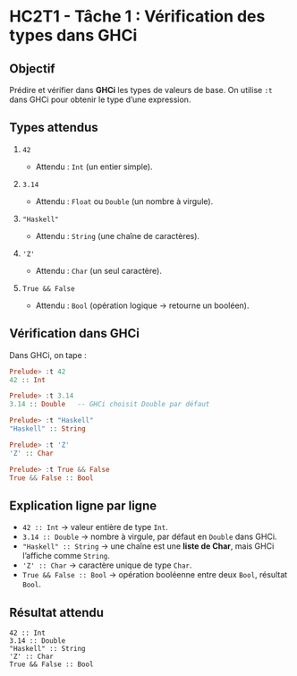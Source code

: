 

# HC2T1 - Tâche 1 : Vérification des types dans GHCi

## Objectif

Prédire et vérifier dans **GHCi** les types de valeurs de base.
On utilise `:t` dans GHCi pour obtenir le type d’une expression.

## Types attendus

1. `42`

   * Attendu : `Int` (un entier simple).

2. `3.14`

   * Attendu : `Float` ou `Double` (un nombre à virgule).

3. `"Haskell"`

   * Attendu : `String` (une chaîne de caractères).

4. `'Z'`

   * Attendu : `Char` (un seul caractère).

5. `True && False`

   * Attendu : `Bool` (opération logique → retourne un booléen).

## Vérification dans GHCi

Dans GHCi, on tape :

```haskell
Prelude> :t 42
42 :: Int

Prelude> :t 3.14
3.14 :: Double   -- GHCi choisit Double par défaut

Prelude> :t "Haskell"
"Haskell" :: String

Prelude> :t 'Z'
'Z' :: Char

Prelude> :t True && False
True && False :: Bool
```

## Explication ligne par ligne

* `42 :: Int` → valeur entière de type `Int`.
* `3.14 :: Double` → nombre à virgule, par défaut en `Double` dans GHCi.
* `"Haskell" :: String` → une chaîne est une **liste de Char**, mais GHCi l’affiche comme `String`.
* `'Z' :: Char` → caractère unique de type `Char`.
* `True && False :: Bool` → opération booléenne entre deux `Bool`, résultat `Bool`.

## Résultat attendu

```
42 :: Int
3.14 :: Double
"Haskell" :: String
'Z' :: Char
True && False :: Bool
```
